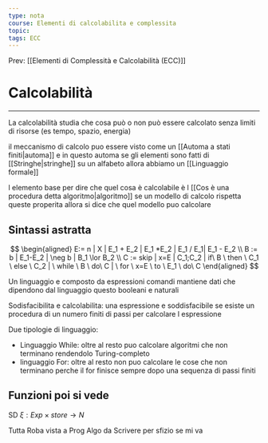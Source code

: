 ```yaml
---
type: nota
course: Elementi di calcolabilita e complessita
topic: 
tags: ECC
---
```


Prev: [[Elementi di Complessità e Calcolabilità (ECC)]]

# Calcolabilità
---
La calcolabilità studia che cosa può o non può essere calcolato senza limiti di risorse (es tempo, spazio, energia) 


il meccanismo di calcolo puo essere visto come un [[Automa a stati finiti|automa]] e in questo automa se gli elementi sono fatti di [[Stringhe|stringhe]] su un alfabeto allora abbiamo un [[Linguaggio formale]]  

 l elemento base per dire che quel cosa è calcolabile è l [[Cos è una procedura detta algoritmo|algoritmo]] se un modello di calcolo rispetta queste properita allora si dice che quel modello puo calcolare 





## Sintassi astratta

$$
\begin{aligned}
E:= n  | X | E_1 + E_2 | E_1 *E_2 | E_1 /  E_1| E_1 - E_2 \\
B := b | E_1-E_2 | \neg b | B_1 \lor B_2 \\
C := skip | x=E | C_1;C_2 | if\  B \ then \ C_1 \ else \ C_2 | \ while \ B \ do\  C | \ for \ x=E \ to \ E_1 \ do\  C
\end{aligned}
$$

Un linguaggio e composto da espressioni comandi mantiene dati che dipendono dal linguaggio questo booleani e naturali

Sodisfacibilita e calcolabilita: una espressione e soddisfacibile se esiste un procedura di un numero finiti di passi per calcolare l espressione

Due tipologie di linguaggio: 
- Linguaggio While: oltre al resto puo calcolare algoritmi che non terminano rendendolo Turing-completo 
- linguaggio For: oltre al resto non puo calcolare le cose che non terminano perche il for finisce sempre dopo una sequenza di passi finiti

## Funzioni poi si vede
SD $\xi : Exp \times store \rightarrow N$ 
	




Tutta Roba vista a Prog Algo da Scrivere per sfizio se mi va